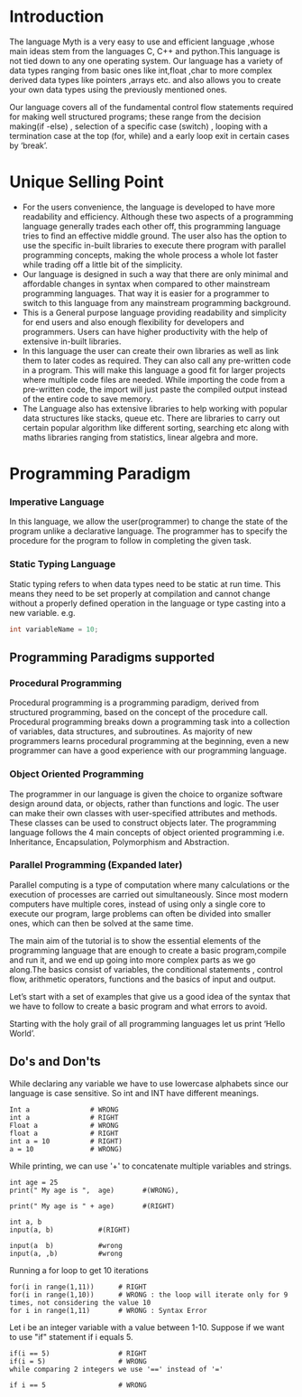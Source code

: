 # Introduction

The language Myth is a very easy to use and efficient language ,whose main ideas stem from the languages C, C++ and python.This language is not tied down to any one operating system. Our language has a variety of data types ranging from basic ones like int,float ,char to more complex derived data types like pointers ,arrays etc. and also allows you to create your own data types using the previously mentioned ones.

Our language covers all of the fundamental control flow statements required for making well structured programs; these range from the decision making(if -else) , selection of a specific case (switch) , looping with a termination case at the top (for, while) and a early loop exit in certain cases by ‘break’.

# Unique Selling Point

- For the users convenience, the language is developed to have more readability and efficiency. Although these two aspects of a programming language generally trades each other off, this programming language tries to find an effective middle ground. The user also has the option to use the specific in-built libraries to execute there program with parallel programming concepts, making the whole process a whole lot faster while trading off a little bit of the simplicity.
- Our language is designed in such a way that there are only minimal and affordable changes in syntax when compared to other mainstream programming languages. That way it is easier for a programmer to switch to this language from any mainstream programming background.
- This is a General purpose language providing readability and simplicity for end users and also enough flexibility for developers and programmers. Users can have higher productivity with the help of extensive in-built libraries.
- In this language the user can create their own libraries as well as link them to later codes as required. They can also call any pre-written code in a program. This will make this language a good fit for larger projects where multiple code files are needed. While importing the code from a pre-written code, the import will just paste the compiled output instead of the entire code to save memory.
- The Language also has extensive libraries to help working with popular data structures like stacks, queue etc. There are libraries to carry out certain popular algorithm like different sorting, searching etc along with maths libraries ranging from statistics, linear algebra and more.

# Programming Paradigm

### Imperative Language

In this language, we allow the user(programmer) to change the state of the program unlike a declarative language. The programmer has to specify the procedure for the program to follow in completing the given task.

### Static Typing Language

Static typing refers to when data types need to be static at run time. This means they need to be set properly at compilation and cannot change without a properly defined operation in the language or type casting into a new variable. e.g. 

```c
int variableName = 10;
```

## Programming Paradigms supported

### Procedural Programming

Procedural programming is a programming paradigm, derived from structured programming, based on the concept of the procedure call. Procedural programming breaks down a programming task into a collection of variables, data structures, and subroutines. As majority of new programmers learns procedural programming at the beginning, even a new programmer can have a good experience with our programming language.

### Object Oriented Programming

The programmer in our language is given the choice to organize software design around data, or objects, rather than functions and logic. The user can make their own classes with user-specified attributes and methods. These classes can be used to construct objects later. The programming language follows the 4 main concepts of object oriented programming i.e. Inheritance, Encapsulation, Polymorphism and Abstraction.

### Parallel Programming (Expanded later)

Parallel computing is a type of computation where many calculations or the execution of processes are carried out simultaneously. Since most modern computers have multiple cores, instead of using only a single core to execute our program, large problems can often be divided into smaller ones, which can then be solved at the same time. 

The main aim of the tutorial is to show the essential elements of the programming language that are enough to create a basic program,compile and run it, and we end up going into more complex parts as we go along.The basics consist of variables, the conditional statements , control flow, arithmetic operators, functions and the basics of input and output.

Let’s start with a set of examples that give us a good idea of the syntax that we have to follow to create a basic program and what errors to avoid.

Starting with the holy grail of all programming languages let us print ‘Hello World’.

## Do's and Don'ts

While declaring any variable we have to use lowercase alphabets since our language is case sensitive. So
int and INT have different meanings.

```
Int a               # WRONG
int a               # RIGHT
Float a             # WRONG
float a             # RIGHT
int a = 10          # RIGHT)
a = 10              # WRONG)
```

While printing, we can use '+' to concatenate multiple variables and strings.

```
int age = 25
print(" My age is ",  age)       #(WRONG), 
```

```
print(" My age is " + age)       #(RIGHT)
```

```
int a, b
input(a, b)           #(RIGHT)

input(a  b)           #wrong
input(a, ,b)          #wrong
```

Running a for loop to get 10 iterations

```
for(i in range(1,11))      # RIGHT 
for(i in range(1,10))      # WRONG : the loop will iterate only for 9 times, not considering the value 10
for i in range(1,11)       # WRONG : Syntax Error
```

Let i be an integer variable with a value between 1-10. Suppose if we want to use "if" statement if i
equals 5.

```
if(i == 5)                 # RIGHT
if(i = 5)                  # WRONG
while comparing 2 integers we use '==' instead of '='

if i == 5                  # WRONG
```